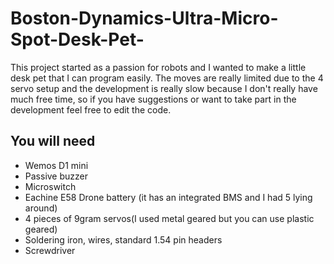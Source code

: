 # Boston-Dynamics-Ultra-Micro-Spot-Desk-Pet-

This project started as a passion for robots and I wanted to make a little desk pet that I can program easily.
The moves are really limited due to the 4 servo setup and the development is really slow because I don't really have much free time,
so if you have suggestions or want to take part in the development feel free to edit the code.

## You will need

- Wemos D1 mini
- Passive buzzer
- Microswitch
- Eachine E58 Drone battery (it has an integrated BMS and I had 5 lying around)
- 4 pieces of 9gram servos(I used metal geared but you can use plastic geared)
- Soldering iron, wires, standard 1.54 pin headers
- Screwdriver
